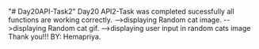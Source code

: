 "# Day20API-Task2" 
Day20 API2-Task was completed sucessfully
all functions are working correctly.
-->displaying Random cat image.
-->displaying Random cat gif.
-->displaying user input in random cats image
Thank you!!!
BY:
Hemapriya.

